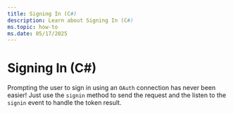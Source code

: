 ```yaml
---
title: Signing In (C#)
description: Learn about Signing In (C#)
ms.topic: how-to
ms.date: 05/17/2025
---
```

# Signing In (C#)

Prompting the user to sign in using an `OAuth` connection has
never been easier! Just use the `signin` method to send the request
and the listen to the `signin` event to handle the token result.

<FileCodeBlock
    lang="typescript"
    src="/generated-snippets/ts/index.snippet.auth-signin.ts"
/>